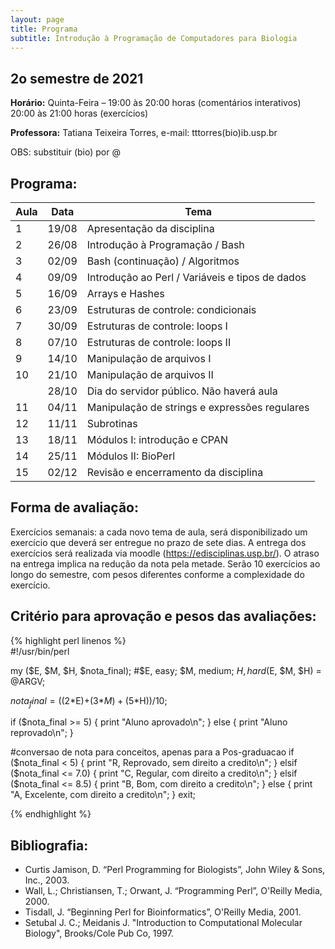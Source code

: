 ```yaml
---
layout: page
title: Programa
subtitle: Introdução à Programação de Computadores para Biologia
---
```



## 2o semestre de 2021

**Horário:**    Quinta-Feira – 19:00 às 20:00 horas  (comentários interativos)\
                               20:00 às 21:00 horas  (exercícios)
                               
**Professora:** Tatiana Teixeira Torres, e-mail: tttorres(bio)ib.usp.br

OBS: substituir (bio) por @ 

## Programa:

| Aula | Data  | Tema                                            |
|------|-------|-------------------------------------------------|
| 1    | 19/08 | Apresentação da disciplina                      |
| 2    | 26/08 | Introdução à Programação / Bash                 |
| 3    | 02/09 | Bash (continuação) / Algoritmos                 |
| 4    | 09/09 | Introdução ao Perl / Variáveis e tipos de dados |
| 5    | 16/09 | Arrays e Hashes                                 |
| 6    | 23/09 | Estruturas de controle: condicionais            |
| 7    | 30/09 | Estruturas de controle: loops I                 |
| 8    | 07/10 | Estruturas de controle: loops II                |
| 9    | 14/10 | Manipulação de arquivos I                       |
| 10   | 21/10 | Manipulação de arquivos II                      |
|      | 28/10 | Dia do servidor público. Não haverá aula        |
| 11   | 04/11 | Manipulação de strings e expressões regulares   |
| 12   | 11/11 | Subrotinas                                      |
| 13   | 18/11 | Módulos I: introdução e CPAN                    |
| 14   | 25/11 | Módulos II: BioPerl                             |
| 15   | 02/12 | Revisão e encerramento da disciplina            |



## Forma de avaliação:

Exercícios semanais: a cada novo tema de aula, será disponibilizado um exercício que deverá ser entregue no prazo de sete dias. A entrega dos exercícios será realizada via moodle (https://edisciplinas.usp.br/). O atraso na entrega implica na redução da nota pela metade. Serão 10 exercícios ao longo do semestre, com pesos diferentes conforme a complexidade do exercício. 

## Critério para aprovação e pesos das avaliações:

{% highlight perl linenos %}  
#!/usr/bin/perl

my ($E, $M, $H, $nota_final); #$E, easy; $M, medium; $H, hard
($E, $M, $H) = @ARGV; 

$nota_final = ((2*$E)+(3*$M)+(5*$H))/10;

if ($nota_final >= 5) {
  print "Aluno aprovado\n";
} else {
  print "Aluno reprovado\n";
}

#conversao de nota para conceitos, apenas para a Pos-graduacao
if ($nota_final < 5) {
  print "R, Reprovado, sem direito a credito\n";
} elsif ($nota_final <= 7.0) {
  print "C, Regular, com direito a credito\n";
} elsif ($nota_final <= 8.5) {
  print "B, Bom, com direito a credito\n";
} else {
  print "A, Excelente, com direito a credito\n";
}
exit;

{% endhighlight %}


## Bibliografia:

- Curtis Jamison, D. “Perl Programming for Biologists”, John Wiley & Sons, Inc., 2003.
- Wall, L.; Christiansen, T.; Orwant, J. “Programming Perl”, O'Reilly Media, 2000.
- Tisdall, J. “Beginning Perl for Bioinformatics”, O'Reilly Media, 2001.
- Setubal J. C.; Meidanis J. "Introduction to Computational Molecular Biology", Brooks/Cole Pub Co, 1997.
